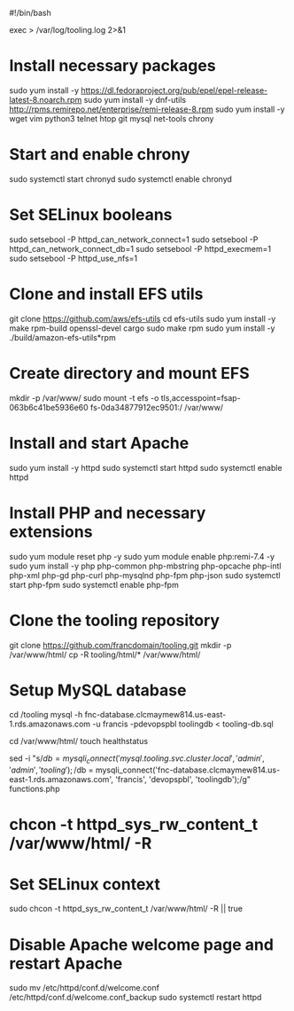 #!/bin/bash

exec > /var/log/tooling.log 2>&1

# Install necessary packages
sudo yum install -y https://dl.fedoraproject.org/pub/epel/epel-release-latest-8.noarch.rpm
sudo yum install -y dnf-utils http://rpms.remirepo.net/enterprise/remi-release-8.rpm
sudo yum install -y wget vim python3 telnet htop git mysql net-tools chrony

# Start and enable chrony
sudo systemctl start chronyd
sudo systemctl enable chronyd

# Set SELinux booleans
sudo setsebool -P httpd_can_network_connect=1
sudo setsebool -P httpd_can_network_connect_db=1
sudo setsebool -P httpd_execmem=1
sudo setsebool -P httpd_use_nfs=1

# Clone and install EFS utils
git clone https://github.com/aws/efs-utils
cd efs-utils
sudo yum install -y make rpm-build openssl-devel cargo
sudo make rpm
sudo yum install -y ./build/amazon-efs-utils*rpm

# Create directory and mount EFS
mkdir -p /var/www/
sudo mount -t efs -o tls,accesspoint=fsap-063b6c41be5936e60 fs-0da34877912ec9501:/ /var/www/

# Install and start Apache
sudo yum install -y httpd
sudo systemctl start httpd
sudo systemctl enable httpd

# Install PHP and necessary extensions
sudo yum module reset php -y
sudo yum module enable php:remi-7.4 -y
sudo yum install -y php php-common php-mbstring php-opcache php-intl php-xml php-gd php-curl php-mysqlnd php-fpm php-json
sudo systemctl start php-fpm
sudo systemctl enable php-fpm

# Clone the tooling repository
git clone https://github.com/francdomain/tooling.git
mkdir -p /var/www/html/
cp -R tooling/html/* /var/www/html/

# Setup MySQL database
cd /tooling
mysql -h fnc-database.clcmaymew814.us-east-1.rds.amazonaws.com -u francis -pdevopspbl toolingdb < tooling-db.sql

cd /var/www/html/
touch healthstatus

sed -i "s/$db = mysqli_connect('mysql.tooling.svc.cluster.local', 'admin', 'admin', 'tooling');/$db = mysqli_connect('fnc-database.clcmaymew814.us-east-1.rds.amazonaws.com', 'francis', 'devopspbl', 'toolingdb');/g" functions.php
# chcon -t httpd_sys_rw_content_t /var/www/html/ -R

# Set SELinux context
sudo chcon -t httpd_sys_rw_content_t /var/www/html/ -R || true

# Disable Apache welcome page and restart Apache
sudo mv /etc/httpd/conf.d/welcome.conf /etc/httpd/conf.d/welcome.conf_backup
sudo systemctl restart httpd
